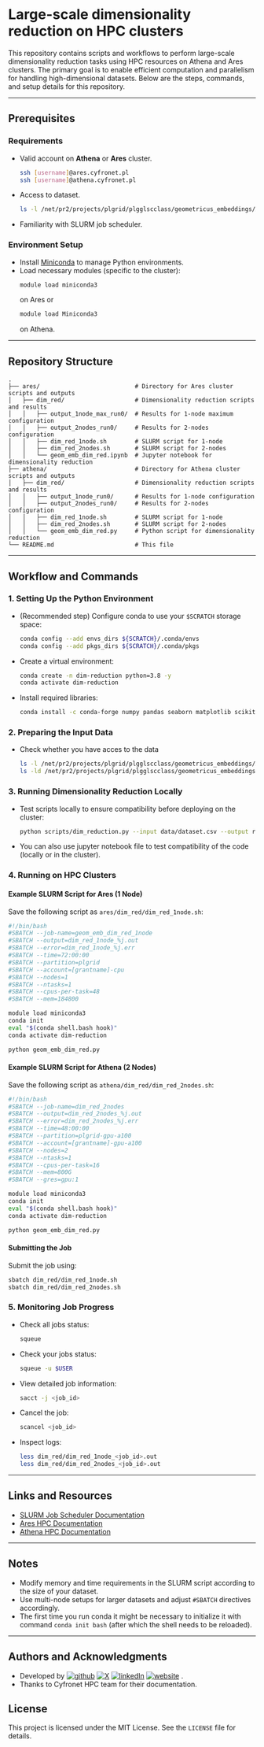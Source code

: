 # Large-scale dimensionality reduction on HPC clusters

This repository contains scripts and workflows to perform large-scale dimensionality reduction tasks using HPC resources on Athena and Ares clusters. The primary goal is to enable efficient computation and parallelism for handling high-dimensional datasets. Below are the steps, commands, and setup details for this repository.

---

## Prerequisites

### Requirements
- Valid account on **Athena** or **Ares** cluster.
  ```bash
  ssh [username]@ares.cyfronet.pl
  ssh [username]@athena.cyfronet.pl
  ```
- Access to dataset.
  ```bash
  ls -l /net/pr2/projects/plgrid/plgglscclass/geometricus_embeddings/X_concatenated_all_dims.npy
  ```
- Familiarity with SLURM job scheduler.

### Environment Setup
- Install [Miniconda](https://docs.conda.io/en/latest/miniconda.html) to manage Python environments.
- Load necessary modules (specific to the cluster):
  ```bash
  module load miniconda3
  ```
  on Ares or
  ```bash
  module load Miniconda3
  ```
  on Athena.

---

## Repository Structure

```
.
├── ares/                           # Directory for Ares cluster scripts and outputs
│   ├── dim_red/                    # Dimensionality reduction scripts and results
│   │   ├── output_1node_max_run0/  # Results for 1-node maximum configuration
│   │   ├── output_2nodes_run0/     # Results for 2-nodes configuration
│   │   ├── dim_red_1node.sh        # SLURM script for 1-node
│   │   ├── dim_red_2nodes.sh       # SLURM script for 2-nodes
│   │   └── geom_emb_dim_red.ipynb  # Jupyter notebook for dimensionality reduction
├── athena/                         # Directory for Athena cluster scripts and outputs
│   ├── dim_red/                    # Dimensionality reduction scripts and results
│   │   ├── output_1node_run0/      # Results for 1-node configuration
│   │   ├── output_2nodes_run0/     # Results for 2-nodes configuration
│   │   ├── dim_red_1node.sh        # SLURM script for 1-node
│   │   ├── dim_red_2nodes.sh       # SLURM script for 2-nodes
│   │   └── geom_emb_dim_red.py     # Python script for dimensionality reduction
└── README.md                       # This file
```

---

## Workflow and Commands

### 1. Setting Up the Python Environment
- (Recommended step) Configure conda to use your `$SCRATCH` storage space:
  ```bash
  conda config --add envs_dirs ${SCRATCH}/.conda/envs 
  conda config --add pkgs_dirs ${SCRATCH}/.conda/pkgs
  ```
- Create a virtual environment:
  ```bash
  conda create -n dim-reduction python=3.8 -y
  conda activate dim-reduction
  ```
- Install required libraries:
  ```bash
  conda install -c conda-forge numpy pandas seaborn matplotlib scikit-learn umap-learn pacmap trimap
  ```

### 2. Preparing the Input Data
- Check whether you have acces to the data
  ```bash
  ls -l /net/pr2/projects/plgrid/plgglscclass/geometricus_embeddings/X_concatenated_all_dims.npy
  ls -ld /net/pr2/projects/plgrid/plgglscclass/geometricus_embeddings
  ```

### 3. Running Dimensionality Reduction Locally
- Test scripts locally to ensure compatibility before deploying on the cluster:
  ```bash
  python scripts/dim_reduction.py --input data/dataset.csv --output results/reduced.csv
  ```
- You can also use jupyter notebook file to test compatibility of the code (locally or in the cluster).

### 4. Running on HPC Clusters

#### Example SLURM Script for Ares (1 Node)
Save the following script as `ares/dim_red/dim_red_1node.sh`:
```bash
#!/bin/bash
#SBATCH --job-name=geom_emb_dim_red_1node
#SBATCH --output=dim_red_1node_%j.out
#SBATCH --error=dim_red_1node_%j.err
#SBATCH --time=72:00:00
#SBATCH --partition=plgrid
#SBATCH --account=[grantname]-cpu
#SBATCH --nodes=1
#SBATCH --ntasks=1
#SBATCH --cpus-per-task=48
#SBATCH --mem=184800

module load miniconda3
conda init
eval "$(conda shell.bash hook)"
conda activate dim-reduction

python geom_emb_dim_red.py
```

#### Example SLURM Script for Athena (2 Nodes)
Save the following script as `athena/dim_red/dim_red_2nodes.sh`:
```bash
#!/bin/bash
#SBATCH --job-name=dim_red_2nodes
#SBATCH --output=dim_red_2nodes_%j.out
#SBATCH --error=dim_red_2nodes_%j.err
#SBATCH --time=48:00:00
#SBATCH --partition=plgrid-gpu-a100
#SBATCH --account=[grantname]-gpu-a100
#SBATCH --nodes=2
#SBATCH --ntasks=1
#SBATCH --cpus-per-task=16
#SBATCH --mem=800G
#SBATCH --gres=gpu:1

module load miniconda3
conda init
eval "$(conda shell.bash hook)"
conda activate dim-reduction

python geom_emb_dim_red.py
```

#### Submitting the Job
Submit the job using:
```bash
sbatch dim_red/dim_red_1node.sh
sbatch dim_red/dim_red_2nodes.sh
```

### 5. Monitoring Job Progress
- Check all jobs status:
  ```bash
  squeue
  ```
- Check your jobs status:
  ```bash
  squeue -u $USER
  ```
- View detailed job information:
  ```bash
  sacct -j <job_id>
  ```
- Cancel the job:
  ```bash
  scancel <job_id>
  ```
- Inspect logs:
  ```bash
  less dim_red/dim_red_1node_<job_id>.out
  less dim_red/dim_red_2nodes_<job_id>.out
  ```

---

## Links and Resources
- [SLURM Job Scheduler Documentation](https://kdm.cyfronet.pl/portal/Podstawy:SLURM)
- [Ares HPC Documentation](https://docs.cyfronet.pl/display/~plgpawlik/Ares)
- [Athena HPC Documentation](https://docs.cyfronet.pl/display/~plgpawlik/Athena)

---

## Notes
- Modify memory and time requirements in the SLURM script according to the size of your dataset.
- Use multi-node setups for larger datasets and adjust `#SBATCH` directives accordingly.
- The first time you run conda it might be necessary to initialize it with command `conda init bash` (after which the shell needs to be reloaded).

---

## Authors and Acknowledgments
- Developed by [![github](https://img.shields.io/badge/GitHub-purbancz-181717.svg?style=flat&logo=github)](https://github.com/purbancz)
[![X](https://img.shields.io/badge/X-@purbancz-%23000000.svg?logo=X&logoColor=white)](https://twitter.com/purbancz)
[![linkedIn](https://custom-icon-badges.demolab.com/badge/LinkedIn-Piotr_Urbańczyk-0A66C2?logo=linkedin-white&logoColor=fff)](https://www.linkedin.com/in/piotr-urba%C5%84czyk-9943ab17a/)
[![website](https://img.shields.io/badge/Website-Piotr_Urbańczyk-5087B2.svg?style=flat&logo=data:image/svg%2bxml;base64,PHN2ZyB4bWxucz0iaHR0cDovL3d3dy53My5vcmcvMjAwMC9zdmciIHg9IjBweCIgeT0iMHB4IiB3aWR0aD0iMTAwIiBoZWlnaHQ9IjEwMCIgdmlld0JveD0iMCAwIDI0IDI0Ij4KICAgIDxwYXRoIGQ9Ik0gMTIgMi4wOTk2MDk0IEwgMSAxMiBMIDQgMTIgTCA0IDIxIEwgMTAgMjEgTCAxMCAxNCBMIDE0IDE0IEwgMTQgMjEgTCAyMCAyMSBMIDIwIDEyIEwgMjMgMTIgTCAxMiAyLjA5OTYwOTQgeiIgZmlsbD0iI2ZmZiI+PC9wYXRoPgo8L3N2Zz4=)](https://www.copernicuscenter.edu.pl/en/person/urbanczyk-piotr-2/)
.
- Thanks to Cyfronet HPC team for their documentation.



## License
This project is licensed under the MIT License. See the `LICENSE` file for details.
